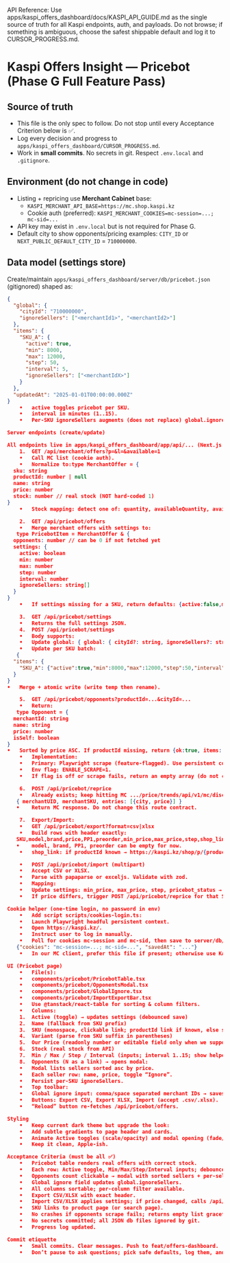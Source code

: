 API Reference: Use apps/kaspi_offers_dashboard/docs/KASPI_API_GUIDE.md as the single source of truth for all Kaspi endpoints, auth, and payloads. Do not browse; if something is ambiguous, choose the safest shippable default and log it to CURSOR_PROGRESS.md.

# Kaspi Offers Insight — Pricebot (Phase G Full Feature Pass)

## Source of truth
- This file is the only spec to follow. Do not stop until every Acceptance Criterion below is ✅.
- Log every decision and progress to `apps/kaspi_offers_dashboard/CURSOR_PROGRESS.md`.
- Work in **small commits**. No secrets in git. Respect `.env.local` and `.gitignore`.

## Environment (do not change in code)
- Listing + repricing use **Merchant Cabinet** base:
  - `KASPI_MERCHANT_API_BASE=https://mc.shop.kaspi.kz`
  - Cookie auth (preferred): `KASPI_MERCHANT_COOKIES=mc-session=...; mc-sid=...`
- API key may exist in `.env.local` but is not required for Phase G.
- Default city to show opponents/pricing examples: `CITY_ID` or `NEXT_PUBLIC_DEFAULT_CITY_ID` = `710000000`.

## Data model (settings store)
Create/maintain `apps/kaspi_offers_dashboard/server/db/pricebot.json` (gitignored) shaped as:
```json
{
  "global": {
    "cityId": "710000000",
    "ignoreSellers": ["<merchantId1>", "<merchantId2>"]
  },
  "items": {
    "SKU_A": {
      "active": true,
      "min": 8000,
      "max": 12000,
      "step": 50,
      "interval": 5,
      "ignoreSellers": ["<merchantIdX>"]
    }
  },
  "updatedAt": "2025-01-01T00:00:00.000Z"
}
	•	active toggles pricebot per SKU.
	•	interval in minutes (1..15).
	•	Per-SKU ignoreSellers augments (does not replace) global.ignoreSellers.

Server endpoints (create/update)

All endpoints live in apps/kaspi_offers_dashboard/app/api/... (Next.js route handlers):
	1.	GET /api/merchant/offers?p=&l=&available=1
	•	Call MC list (cookie auth).
	•	Normalize to:type MerchantOffer = {
  sku: string
  productId: number | null
  name: string
  price: number
  stock: number // real stock (NOT hard-coded 1)
}
	•	Stock mapping: detect one of: quantity, availableQuantity, available, stock. Fallback to 0 if unknown. Include robust “picker” against data, items, content, etc.

	2.	GET /api/pricebot/offers
	•	Merge merchant offers with settings to:
   type PricebotItem = MerchantOffer & {
  opponents: number // can be 0 if not fetched yet
  settings: {
    active: boolean
    min: number
    max: number
    step: number
    interval: number
    ignoreSellers: string[]
  }
}
	•	If settings missing for a SKU, return defaults: {active:false,min:0,max:0,step:1,interval:5,ignoreSellers:[]}.

	3.	GET /api/pricebot/settings
	•	Returns the full settings JSON.
	4.	POST /api/pricebot/settings
	•	Body supports:
	•	Update global: { global: { cityId?: string, ignoreSellers?: string[] } }
	•	Update per SKU batch:
   {
  "items": {
    "SKU_A": {"active":true,"min":8000,"max":12000,"step":50,"interval":5,"ignoreSellers":["123"]}
  }
}
•	Merge + atomic write (write temp then rename).

	5.	GET /api/pricebot/opponents?productId=...&cityId=...
	•	Return:
   type Opponent = {
  merchantId: string
  name: string
  price: number
  isSelf: boolean
}
•	Sorted by price ASC. If productId missing, return {ok:true, items: []}.
	•	Implementation:
	•	Primary: Playwright scrape (feature-flagged). Use persistent context and fetch the product page https://kaspi.kz/shop/p/{productId}/?cityId=...#offers, then parse DOM or XHR to build sellers + prices.
	•	Env flag: ENABLE_SCRAPE=1.
	•	If flag is off or scrape fails, return an empty array (do not crash).

	6.	POST /api/pricebot/reprice
	•	Already exists; keep hitting MC .../price/trends/api/v1/mc/discount with payload:
   { merchantUID, merchantSKU, entries: [{city, price}] }
   •	Return MC response. Do not change this route contract.

	7.	Export/Import:
	•	GET /api/pricebot/export?format=csv|xlsx
	•	Build rows with header exactly:
   SKU,model,brand,price,PP1,preorder,min_price,max_price,step,shop_link,pricebot_status
   •	model, brand, PP1, preorder can be empty for now.
	•	shop_link: if productId known → https://kaspi.kz/shop/p/{productId}?cityId={city}, else search URL https://kaspi.kz/shop/search/?text={encodeURIComponent(sku)}

	•	POST /api/pricebot/import (multipart)
	•	Accept CSV or XLSX.
	•	Parse with papaparse or exceljs. Validate with zod.
	•	Mapping:
	•	Update settings: min_price, max_price, step, pricebot_status → active.
	•	If price differs, trigger POST /api/pricebot/reprice for that SKU (queue sequentially with small delay).

Cookie helper (one-time login, no password in env)
	•	Add script scripts/cookies-login.ts:
	•	Launch Playwright headful persistent context.
	•	Open https://kaspi.kz/.
	•	Instruct user to log in manually.
	•	Poll for cookies mc-session and mc-sid, then save to server/db/merchant.cookie.json:
   {"cookies": "mc-session=...; mc-sid=...", "savedAt": "..."}
   	•	In our MC client, prefer this file if present; otherwise use KASPI_MERCHANT_COOKIES.

UI (Pricebot page)
	•	File(s):
	•	components/pricebot/PricebotTable.tsx
	•	components/pricebot/OpponentsModal.tsx
	•	components/pricebot/GlobalIgnore.tsx
	•	components/pricebot/ImportExportBar.tsx
	•	Use @tanstack/react-table for sorting & column filters.
	•	Columns:
	1.	Active (toggle) → updates settings (debounced save)
	2.	Name (fallback from SKU prefix)
	3.	SKU (monospace, clickable link; productId link if known, else search link)
	4.	Variant (parse from SKU suffix in parentheses)
	5.	Our Price (readonly number or editable field only when we support inline reprice later)
	6.	Stock (real stock from API)
	7.	Min / Max / Step / Interval (inputs; interval 1..15; show helper text “min..max KZT; step KZT; run every N min”)
	8.	Opponents (N as a link) → opens modal:
	•	Modal lists sellers sorted asc by price.
	•	Each seller row: name, price, toggle “Ignore”.
	•	Persist per‑SKU ignoreSellers.
	•	Top toolbar:
	•	Global ignore input: comma/space separated merchant IDs → saves to global.ignoreSellers.
	•	Buttons: Export CSV, Export XLSX, Import (accept .csv/.xlsx).
	•	“Reload” button re-fetches /api/pricebot/offers.

Styling
	•	Keep current dark theme but upgrade the look:
	•	Add subtle gradients to page header and cards.
	•	Animate Active toggles (scale/opacity) and modal opening (fade/scale).
	•	Keep it clean, Apple‑ish.

Acceptance Criteria (must be all ✅)
	•	Pricebot table renders real offers with correct stock.
	•	Each row: Active toggle, Min/Max/Step/Interval inputs; debounced save to settings store.
	•	Opponents count clickable → modal with sorted sellers + per‑seller ignore toggles; saved.
	•	Global ignore field updates global.ignoreSellers.
	•	All columns sortable; per‑column filter available.
	•	Export CSV/XLSX with exact header.
	•	Import CSV/XLSX applies settings; if price changed, calls /api/pricebot/reprice.
	•	SKU links to product page (or search page).
	•	No crashes if opponents scrape fails; returns empty list gracefully.
	•	No secrets committed; all JSON db files ignored by git.
	•	Progress log updated.

Commit etiquette
	•	Small commits. Clear messages. Push to feat/offers-dashboard.
	•	Don’t pause to ask questions; pick safe defaults, log them, and continue.
